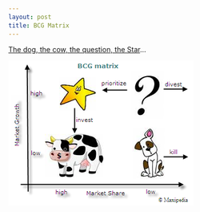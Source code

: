 ```yaml
---
layout: post
title: BCG Matrix
---
```


[The dog, the cow, the question, the Star](http://www.valuebasedmanagement.net/methods_bcgmatrix.html)...

![](/img/BCG_Matrix.png)
